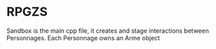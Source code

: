 # RPGZS
Sandbox is the main cpp file, it creates and stage interactions between Personnages.
Each Personnage owns an Arme object
